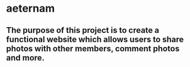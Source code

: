 # aeternam
## The purpose of this project is to create a functional website which allows users to share photos with other members, comment photos and more.
